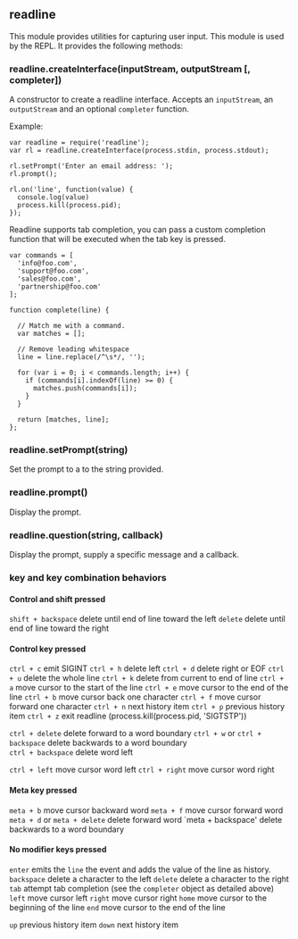## readline

This module provides utilities for capturing user input. This module is used by the REPL.
It provides the following methods:

### readline.createInterface(inputStream, outputStream [, completer])

A constructor to create a readline interface.
Accepts an `inputStream`, an `outputStream` and an optional `completer` function.

Example:

    var readline = require('readline');
    var rl = readline.createInterface(process.stdin, process.stdout);

    rl.setPrompt('Enter an email address: ');
    rl.prompt();
    
    rl.on('line', function(value) {
      console.log(value)
      process.kill(process.pid);
    });

Readline supports tab completion, you can pass a custom completion function that will be executed when the tab key is pressed. 

    var commands = [
      'info@foo.com',
      'support@foo.com',
      'sales@foo.com',
      'partnership@foo.com'
    ];

    function complete(line) {
      
      // Match me with a command.
      var matches = [];
      
      // Remove leading whitespace
      line = line.replace(/^\s*/, '');

      for (var i = 0; i < commands.length; i++) {
        if (commands[i].indexOf(line) >= 0) {
          matches.push(commands[i]);
        }
      }

      return [matches, line];
    };

### readline.setPrompt(string)

Set the prompt to a to the string provided.

### readline.prompt()

Display the prompt.

### readline.question(string, callback)

Display the prompt, supply a specific message and a callback.

### key and key combination behaviors

#### Control and shift pressed

  `shift + backspace` delete until end of line toward the left
  `delete` delete until end of line toward the right

#### Control key pressed
  
  `ctrl + c` emit SIGINT
  `ctrl + h` delete left
  `ctrl + d` delete right or EOF
  `ctrl + u` delete the whole line
  `ctrl + k` delete from current to end of line
  `ctrl + a` move cursor to the start of the line
  `ctrl + e` move cursor to the end of the line
  `ctrl + b` move cursor back one character
  `ctrl + f` move cursor forward one character
  `ctrl + n` next history item
  `ctrl + p` previous history item
  `ctrl + z` exit readline (process.kill(process.pid, 'SIGTSTP'))

  `ctrl + delete`                   delete forward to a word boundary
  `ctrl + w` or `ctrl + backspace`  delete backwards to a word boundary  
  `ctrl + backspace`                delete word left

  `ctrl + left` move cursor word left
  `ctrl + right` move cursor word right

#### Meta key pressed

  `meta + b`                    move cursor backward word
  `meta + f`                    move cursor forward word
  `meta + d` or `meta + delete` delete forward word
  `meta + backspace'            delete backwards to a word boundary

#### No modifier keys pressed

  `enter`       emits the `line` the event and adds the value of the line as history.
  `backspace`   delete a character to the left
  `delete`      delete a character to the right
  `tab`         attempt tab completion (see the `completer` object as detailed above)
  `left`        move cursor left
  `right`       move cursor right
  `home`        move cursor to the beginning of the line
  `end`         move cursor to the end of the line
  
  `up`          previous history item
  `down`        next history item

